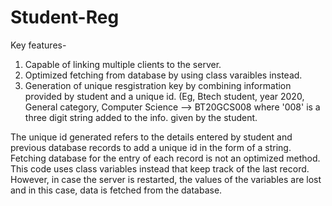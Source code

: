 # Student-Reg
Key features-

1. Capable of linking multiple clients to the server.
2. Optimized fetching from database by using class varaibles instead.
3. Generation of unique resgistration key by combining information provided by student and a unique id. (Eg, Btech student, year 2020, General category, Computer Science --> BT20GCS008 where '008' is a three digit string added to the info. given by the student.

The unique id generated refers to the details entered by student and previous database records to add a unique id in the form of a string. Fetching database for the entry of each record is not an optimized method. This code uses class variables instead that keep track of the last record. However, in case the server is restarted, the values of the variables are lost and in this case, data is fetched from the database.

